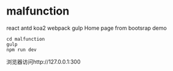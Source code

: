 # malfunction
react antd koa2 webpack gulp
Home page from bootsrap demo
```
cd malfunction
gulp
npm run dev
```
浏览器访问http://127.0.0.1:300
